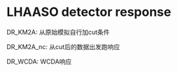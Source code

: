 # LHAASO detector response

DR_KM2A:    从原始模拟自行加cut条件

DR_KM2A_nc: 从cut后的数据出发跑响应

DR_WCDA:    WCDA响应
